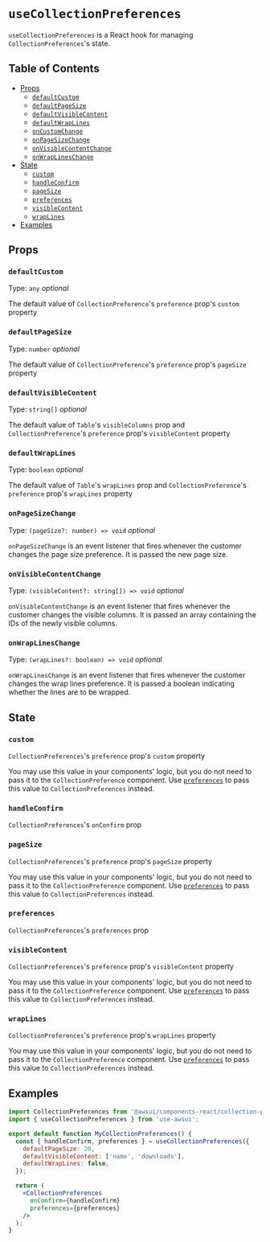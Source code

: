 # `useCollectionPreferences`

`useCollectionPreferences` is a React hook for managing
`CollectionPreferences`'s state.

## Table of Contents

- [Props](#props)
  - [`defaultCustom`](#defaultcustom)
  - [`defaultPageSize`](#defaultpagesize)
  - [`defaultVisibleContent`](#defaultvisiblecontent)
  - [`defaultWrapLines`](#defaultwraplines)
  - [`onCustomChange`](#oncustomchange)
  - [`onPageSizeChange`](#onpagesizechange)
  - [`onVisibleContentChange`](#onvisiblecontentchange)
  - [`onWrapLinesChange`](#onwraplineschange)
- [State](#state)
  - [`custom`](#custom)
  - [`handleConfirm`](#handleconfirm)
  - [`pageSize`](#pagesize)
  - [`preferences`](#preferences)
  - [`visibleContent`](#visiblecontent)
  - [`wrapLines`](#wraplines)
- [Examples](#examples)

## Props

### `defaultCustom`

Type: `any` _optional_

The default value of `CollectionPreference`'s `preference` prop's `custom`
property

### `defaultPageSize`

Type: `number` _optional_

The default value of `CollectionPreference`'s `preference` prop's `pageSize`
property

### `defaultVisibleContent`

Type: `string[]` _optional_

The default value of `Table`'s `visibleColumns` prop and
`CollectionPreference`'s `preference` prop's `visibleContent` property

### `defaultWrapLines`

Type: `boolean` _optional_

The default value of `Table`'s `wrapLines` prop and `CollectionPreference`'s
`preference` prop's `wrapLines` property

### `onPageSizeChange`

Type: `(pageSize?: number) => void` _optional_

`onPageSizeChange` is an event listener that fires whenever the customer changes
the page size preference. It is passed the new page size.

### `onVisibleContentChange`

Type: `(visibleContent?: string[]) => void` _optional_

`onVisibleContentChange` is an event listener that fires whenever the customer
changes the visible columns. It is passed an array containing the IDs of the
newly visible columns.

### `onWrapLinesChange`

Type: `(wrapLines?: boolean) => void` _optional_

`onWrapLinesChange` is an event listener that fires whenever the customer
changes the wrap lines preference. It is passed a boolean indicating whether the
lines are to be wrapped.

## State

### `custom`

`CollectionPreferences`'s `preference` prop's `custom` property

You may use this value in your components' logic, but you do not need to
pass it to the `CollectionPreference` component. Use
[`preferences`](#preferences) to pass this value to `CollectionPreferences`
instead.

### `handleConfirm`

`CollectionPreferences`'s `onConfirm` prop

### `pageSize`

`CollectionPreferences`'s `preference` prop's `pageSize` property

You may use this value in your components' logic, but you do not need to
pass it to the `CollectionPreference` component. Use
[`preferences`](#preferences) to pass this value to `CollectionPreferences`
instead.

### `preferences`

`CollectionPreferences`'s `preferences` prop

### `visibleContent`

`CollectionPreferences`'s `preference` prop's `visibleContent` property

You may use this value in your components' logic, but you do not need to
pass it to the `CollectionPreference` component. Use
[`preferences`](#preferences) to pass this value to `CollectionPreferences`
instead.

### `wrapLines`

`CollectionPreferences`'s `preference` prop's `wrapLines` property

You may use this value in your components' logic, but you do not need to
pass it to the `CollectionPreference` component. Use
[`preferences`](#preferences) to pass this value to `CollectionPreferences`
instead.

## Examples

```jsx
import CollectionPreferences from '@awsui/components-react/collection-preferences';
import { useCollectionPreferences } from 'use-awsui';

export default function MyCollectionPreferences() {
  const { handleConfirm, preferences } = useCollectionPreferences({
    defaultPageSize: 20,
    defaultVisibleContent: ['name', 'downloads'],
    defaultWrapLines: false,
  });

  return (
    <CollectionPreferences
      onConfirm={handleConfirm}
      preferences={preferences}
    />
  );
}
```

